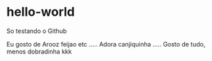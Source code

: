 # hello-world
So testando o Github

Eu gosto de Arooz feijao etc ..... Adora canjiquinha ..... Gosto de tudo, menos dobradinha kkk
